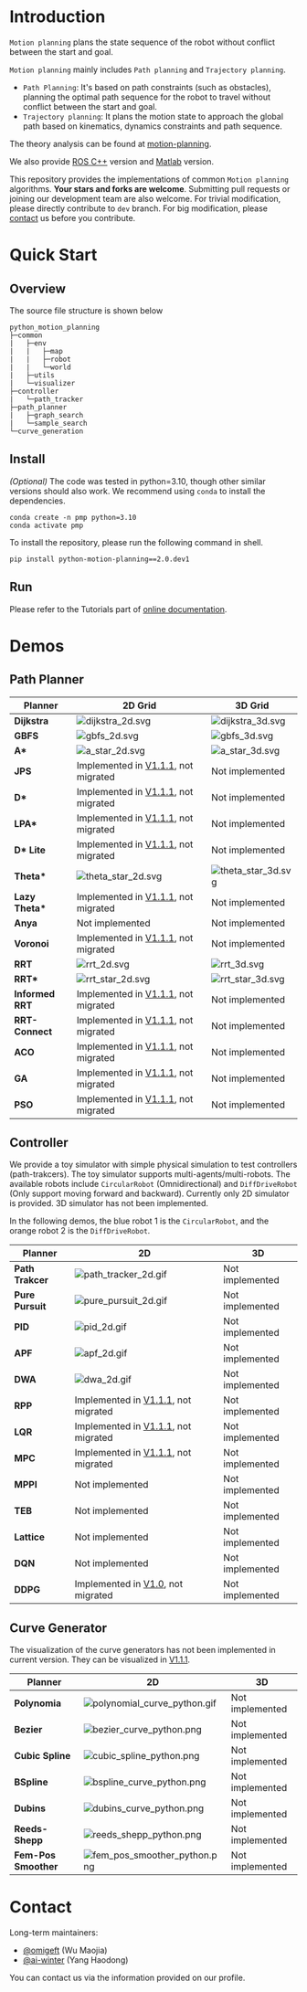 
# Introduction

`Motion planning` plans the state sequence of the robot without conflict between the start and goal. 

`Motion planning` mainly includes `Path planning` and `Trajectory planning`.

* `Path Planning`: It's based on path constraints (such as obstacles), planning the optimal path sequence for the robot to travel without conflict between the start and goal.
* `Trajectory planning`: It plans the motion state to approach the global path based on kinematics, dynamics constraints and path sequence.

The theory analysis can be found at [motion-planning](https://blog.csdn.net/frigidwinter/category_11410243.html).

We also provide [ROS C++](https://github.com/ai-winter/ros_motion_planning) version and [Matlab](https://github.com/ai-winter/matlab_motion_planning) version.

This repository provides the implementations of common `Motion planning` algorithms. **Your stars and forks are welcome**. Submitting pull requests or joining our development team are also welcome. For trivial modification, please directly contribute to `dev` branch. For big modification, please [contact](#contact) us before you contribute.

# Quick Start

## Overview
The source file structure is shown below

```
python_motion_planning
├─common
|   ├─env
|   |   ├─map
|   |   ├─robot
|   |   └─world
|   ├─utils
|   └─visualizer
├─controller
|   └─path_tracker
├─path_planner
|   ├─graph_search
|   └─sample_search
└─curve_generation
```

## Install
*(Optional)* The code was tested in python=3.10, though other similar versions should also work. We recommend using `conda` to install the dependencies.

```shell
conda create -n pmp python=3.10
conda activate pmp
```

To install the repository, please run the following command in shell.

```shell
pip install python-motion-planning==2.0.dev1
```

## Run

Please refer to the Tutorials part of [online documentation](https://ai-winter.github.io/python_motion_planning/).

# Demos
## Path Planner

|Planner|2D Grid|3D Grid
|-------|-------|-------
**Dijkstra**|![dijkstra_2d.svg](assets/dijkstra_2d.svg)|![dijkstra_3d.svg](assets/dijkstra_3d.svg)
**GBFS**|![gbfs_2d.svg](assets/gbfs_2d.svg)|![gbfs_3d.svg](assets/gbfs_3d.svg)
**A\***|![a_star_2d.svg](assets/a_star_2d.svg)|![a_star_3d.svg](assets/a_star_3d.svg)
**JPS**|Implemented in [V1.1.1](https://github.com/ai-winter/python_motion_planning/tree/v1.1.1), not migrated|Not implemented
**D\***|Implemented in [V1.1.1](https://github.com/ai-winter/python_motion_planning/tree/v1.1.1), not migrated|Not implemented
**LPA\***|Implemented in [V1.1.1](https://github.com/ai-winter/python_motion_planning/tree/v1.1.1), not migrated|Not implemented
**D\* Lite**|Implemented in [V1.1.1](https://github.com/ai-winter/python_motion_planning/tree/v1.1.1), not migrated|Not implemented
**Theta\***|![theta_star_2d.svg](assets/theta_star_2d.svg)|![theta_star_3d.svg](assets/theta_star_3d.svg)
**Lazy Theta\***|Implemented in [V1.1.1](https://github.com/ai-winter/python_motion_planning/tree/v1.1.1), not migrated|Not implemented
**Anya**|Not implemented|Not implemented
**Voronoi**|Implemented in [V1.1.1](https://github.com/ai-winter/python_motion_planning/tree/v1.1.1), not migrated|Not implemented
**RRT**|![rrt_2d.svg](assets/rrt_2d.svg)|![rrt_3d.svg](assets/rrt_3d.svg)
**RRT\***|![rrt_star_2d.svg](assets/rrt_star_2d.svg)|![rrt_star_3d.svg](assets/rrt_star_3d.svg)
**Informed RRT**|Implemented in [V1.1.1](https://github.com/ai-winter/python_motion_planning/tree/v1.1.1), not migrated|Not implemented
**RRT-Connect**|Implemented in [V1.1.1](https://github.com/ai-winter/python_motion_planning/tree/v1.1.1), not migrated|Not implemented
| **ACO** |Implemented in [V1.1.1](https://github.com/ai-winter/python_motion_planning/tree/v1.1.1), not migrated|Not implemented
| **GA**  |Implemented in [V1.1.1](https://github.com/ai-winter/python_motion_planning/tree/v1.1.1), not migrated|Not implemented
| **PSO**  |Implemented in [V1.1.1](https://github.com/ai-winter/python_motion_planning/tree/v1.1.1), not migrated|Not implemented


## Controller

We provide a toy simulator with simple physical simulation to test controllers (path-trakcers). The toy simulator supports multi-agents/multi-robots. The available robots include `CircularRobot` (Omnidirectional) and `DiffDriveRobot` (Only support moving forward and backward). Currently only 2D simulator is provided. 3D simulator has not been implemented.

In the following demos, the blue robot 1 is the `CircularRobot`, and the orange robot 2 is the `DiffDriveRobot`.

|Planner|2D|3D
|-------|-------|-------
|**Path Trakcer**|![path_tracker_2d.gif](assets/path_tracker_2d.gif)|Not implemented
| **Pure Pursuit**     |![pure_pursuit_2d.gif](assets/pure_pursuit_2d.gif)|Not implemented
| **PID**     |![pid_2d.gif](assets/pid_2d.gif)|Not implemented
| **APF**     |![apf_2d.gif](assets/apf_2d.gif)|Not implemented
| **DWA**     |![dwa_2d.gif](assets/dwa_2d.gif)|Not implemented
| **RPP**     |Implemented in [V1.1.1](https://github.com/ai-winter/python_motion_planning/tree/v1.1.1), not migrated|Not implemented
| **LQR**     |Implemented in [V1.1.1](https://github.com/ai-winter/python_motion_planning/tree/v1.1.1), not migrated|Not implemented
| **MPC**     |Implemented in [V1.1.1](https://github.com/ai-winter/python_motion_planning/tree/v1.1.1), not migrated|Not implemented
| **MPPI**    |Not implemented|Not implemented
| **TEB**     |Not implemented|Not implemented
| **Lattice** |Not implemented|Not implemented
| **DQN**    |Not implemented|Not implemented
| **DDPG**    |Implemented in [V1.0](https://github.com/ai-winter/python_motion_planning/tree/v1.0), not migrated|Not implemented

## Curve Generator

The visualization of the curve generators has not been implemented in current version. They can be visualized in [V1.1.1](https://github.com/ai-winter/python_motion_planning/tree/v1.1.1).

| Planner |2D|3D|
| ------- | -------------------------------------------------------- | -------------------------------------------------------- 
| **Polynomia** | ![polynomial_curve_python.gif](assets/polynomial_curve_python.gif)|Not implemented
| **Bezier** |![bezier_curve_python.png](assets/bezier_curve_python.png)|Not implemented
| **Cubic Spline** |![cubic_spline_python.png](assets/cubic_spline_python.png)|Not implemented
| **BSpline** |![bspline_curve_python.png](assets/bspline_curve_python.png)|Not implemented
| **Dubins** |![dubins_curve_python.png](assets/dubins_curve_python.png)|Not implemented
| **Reeds-Shepp** |![reeds_shepp_python.png](assets/reeds_shepp_python.gif)|Not implemented
| **Fem-Pos Smoother** |![fem_pos_smoother_python.png](assets/fem_pos_smoother_python.png)|Not implemented

# Contact

Long-term maintainers:

* [@omigeft](https://github.com/omigeft) (Wu Maojia)
* [@ai-winter](https://github.com/ai-winter) (Yang Haodong)

You can contact us via the information provided on our profile.

